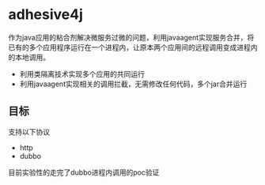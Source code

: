 # adhesive4j
作为java应用的粘合剂解决微服务过微的问题，利用javaagent实现服务合并，将已有的多个应用程序运行在一个进程内，让原本两个应用间的远程调用变成进程内的本地调用。
- 利用类隔离技术实现多个应用的共同运行
- 利用javaagent实现相关的调用拦截，无需修改任何代码，多个jar合并运行

## 目标
支持以下协议
- http
- dubbo

目前实验性的走完了dubbo进程内调用的poc验证
